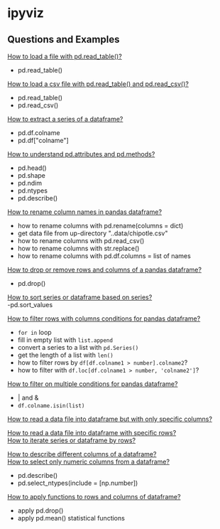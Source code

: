 # ipyviz

## Questions and Examples

[How to load a file with pd.read_table()?](http://localhost:8888/notebooks/scripts/Load%20file%20with%20pd.read_table.ipynb)    
- pd.read_table()

[How to load a csv file with pd.read_table() and pd.read_csv()?](http://localhost:8888/notebooks/scripts/How%20to%20load%20a%20csv%20file%20with%20pd.read_table%20and%20pd.read_csv%3F.ipynb)
- pd.read_table()
- pd.read_csv()   

[How to extract a series of a dataframe?](http://localhost:8888/notebooks/scripts/How%20to%20access%20a%20series%20of%20a%20dataframe%20with%20dot%20and%20brackets%20with%20strings%3F.ipynb)    
- pd.df.colname   
- pd.df["colname"]

[How to understand pd.attributes and pd.methods?](http://localhost:8888/notebooks/scripts/How%20to%20use%20pd.head%2C%20pd.shape%2C%20pd.ndim%2C%20pd.describe%2C%20pd.ntypes.ipynb)   
- pd.head()
- pd.shape
- pd.ndim  
- pd.ntypes
- pd.describe()   

[How to rename column names in pandas dataframe?](http://localhost:8888/notebooks/scripts/How%20to%20rename%20column%20names%20in%20pandas%20dataframe.ipynb)     
- how to rename columns with pd.rename(columns = dict)   
- get data file from up-directory "..data/chipotle.csv"   
- how to rename columns with pd.read_csv()    
- how to rename columns with str.replace()   
- how to rename columns with pd.df.columns = list of names

[How to drop or remove rows and columns of a pandas dataframe?](http://localhost:8888/notebooks/scripts/How%20to%20drop%20rows%20and%20columns%20of%20pandas%20dataframe%3F.ipynb)    
- pd.drop()   

[How to sort series or dataframe based on series?](http://localhost:8888/notebooks/scripts/How%20to%20sort%20series%20or%20dataframe%20based%20on%20series%3F%20.ipynb)    
-pd.sort_values

[How to filter rows with columns conditions for pandas dataframe?](http://localhost:8888/notebooks/scripts/How%20to%20filter%20rows%20with%20columns%20and%20conditions%20for%20pandas%20dataframe%3F.ipynb)        
- `for in` loop
- fill in empty list with `list.append`
- convert a series to a list with `pd.Series()`
- get the length of a list with `len()`
- how to filter rows by `df[df.colname1 > number].colname2`?
- how to filter with `df.loc[df.colname1 > number, 'colname2']`?

[How to filter on multiple conditions for pandas dataframe?](http://localhost:8888/notebooks/scripts/How%20to%20filter%20on%20multiple%20conditions%20for%20pandas%20dataframe%3F%20.ipynb)   
- | and &
- `df.colname.isin(list)`  

[How to read a data file into dataframe but with only specific columns?](http://localhost:8888/notebooks/scripts/How%20to%20read%20in%20data%20file%20into%20a%20dataframe%20with%20only%20specific%20columns%20%3F.ipynb)

[How to read a data file into dataframe with specific rows?](http://localhost:8888/notebooks/scripts/How%20to%20read%20in%20data%20file%20into%20dataframe%20with%20only%20specific%20rows%20.ipynb)    
[How to iterate series or dataframe by rows?](http://localhost:8888/notebooks/scripts/How%20to%20iterate%20series%20and%20dataframe%20by%20rows%3F%20.ipynb)    

[How to describe different columns of a dataframe?](http://localhost:8888/notebooks/scripts/How%20to%20use%20pd.describe%20and%20How%20to%20select%20only%20numeric%20columns%3F.ipynb)       
[How to select only numeric columns from a dataframe?](http://localhost:8888/notebooks/scripts/How%20to%20use%20pd.describe%20and%20How%20to%20select%20only%20numeric%20columns%3F.ipynb)    
- pd.describe()
- pd.select_ntypes(include = [np.number])


[How to apply functions to rows and columns of dataframe?](http://localhost:8888/notebooks/scripts/How%20to%20apply%20functions%20to%20rows%20and%20columns%20of%20dataframe%3F.ipynb)    
- apply pd.drop()
- apply pd.mean() statistical functions 
